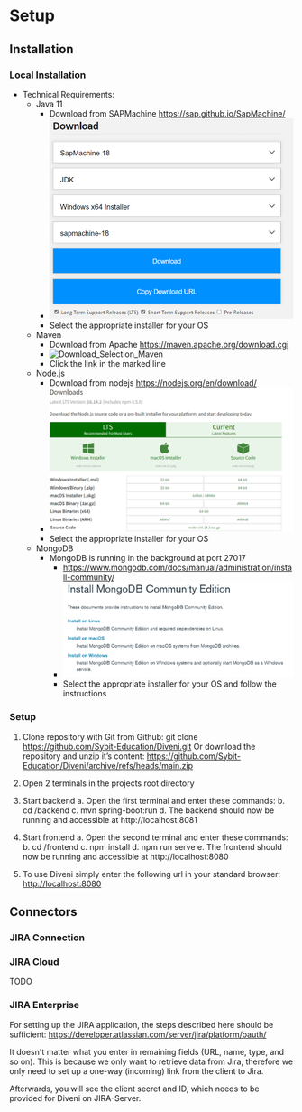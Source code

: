 # Setup

## Installation

### Local Installation

- Technical Requirements:
  - Java 11
    - Download from SAPMachine <https://sap.github.io/SapMachine/>
    - ![Download_Selection_Java11](docs/.vuepress/public/img/Java11_Installer_Selection.png)
    - Select the appropriate installer for your OS
  - Maven
    - Download from Apache <https://maven.apache.org/download.cgi>
    - ![Download_Selection_Maven](docs/.vuepress/public/img/Maven_Selection.png)
    - Click the link in the marked line
  - Node.js
    - Download from nodejs <https://nodejs.org/en/download/>
    - ![Download_Selection_nodejs](docs/.vuepress/public/img/nodejs_Installer_Selection.png)
    - Select the appropriate installer for your OS
  - MongoDB
    - MongoDB is running in the background at port 27017
      - <https://www.mongodb.com/docs/manual/administration/install-community/>
      - ![Download_Selection_MongoDB](docs/.vuepress/public/img/MongoDB_Installer_Selection.png)
      - Select the appropriate installer for your OS and follow the instructions

### Setup

1. Clone repository with Git from Github:
      git clone https://github.com/Sybit-Education/Diveni.git
   Or download the repository and unzip it’s content:
      https://github.com/Sybit-Education/Diveni/archive/refs/heads/main.zip

2. Open 2 terminals in the projects root directory

3. Start backend
   a. Open the first terminal and enter these commands:
   b. cd /backend
   c. mvn spring-boot:run
   d. The backend should now be running and accessible at http://localhost:8081

4. Start frontend
   a. Open the second terminal and enter these commands:
   b. cd /frontend
   c. npm install
   d. npm run serve
   e. The frontend should now be running and accessible at http://localhost:8080

5. To use Diveni simply enter the following url in your standard browser: <http://localhost:8080>


## Connectors
### JIRA Connection


### JIRA Cloud

TODO

### JIRA Enterprise

For setting up the JIRA application, the steps described here should be sufficient: 
<https://developer.atlassian.com/server/jira/platform/oauth/>

It doesn't matter what you enter in remaining fields (URL, name, type, and so on). 
This is because we only want to retrieve data from Jira, therefore we only need to set up a 
one-way (incoming) link from the client to Jira.

Afterwards, you will see the client secret and ID, which needs to be provided for Diveni on 
JIRA-Server.
